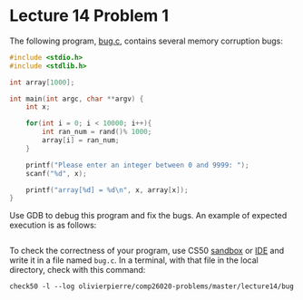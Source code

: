 # Lecture 14 Problem 1

The following program, [bug.c](bug.c), contains several memory corruption bugs:

```c
#include <stdio.h>
#include <stdlib.h>

int array[1000];

int main(int argc, char **argv) {
    int x;

	for(int i = 0; i < 10000; i++){
        int ran_num = rand()% 1000;
		array[i] = ran_num;
	}

	printf("Please enter an integer between 0 and 9999: ");
	scanf("%d", x);

    printf("array[%d] = %d\n", x, array[x]);
}
```

Use GDB to debug this program and fix the bugs. An example of expected
execution is as follows:

```shell

```

To check the correctness of your program, use CS50 [sandbox](sandbox.cs50.io)
or [IDE](ide.cs50.io) and write it in a file named `bug.c`. In a terminal,
with that file in the local directory, check with this command:
```shell
check50 -l --log olivierpierre/comp26020-problems/master/lecture14/bug
```
